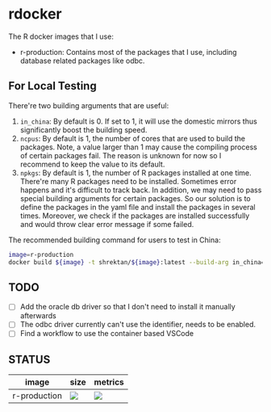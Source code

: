 # rdocker

The R docker images that I use:

- r-production: Contains most of the packages that I use, including database related packages like odbc.

## For Local Testing

There're two building arguments that are useful:

1. `in_china`: By default is 0. If set to 1, it will use the domestic mirrors thus significantly boost the building speed.
2. `ncpus`: By default is 1, the number of cores that are used to build the packages. Note, a value larger than 1 may cause the compiling process of certain packages fail. The reason is unknown for now so I recommend to keep the value to its default.
3. `npkgs`: By default is 1, the number of R packages installed at one time. There're many R packages need to be installed. Sometimes error happens and it's difficult to track back. In addition, we may need to pass special building arguments for certain packages. So our solution is to define the packages in the yaml file and install the packages in several times. Moreover, we check if the packages are installed successfully and would throw clear error message if some failed.

The recommended building command for users to test in China:

```bash
image=r-production
docker build ${image} -t shrektan/${image}:latest --build-arg in_china=1 --build-arg ncpus=1 --build-arg npkgs=5
```

## TODO

- [ ] Add the oracle db driver so that I don't need to install it manually afterwards
- [ ] The odbc driver currently can't use the identifier, needs to be enabled.
- [ ] Find a workflow to use the container based VSCode

## STATUS

image | size | metrics
----------|----------------|--------------
r-production | [![](https://images.microbadger.com/badges/image/shrektan/r-production.svg)](https://microbadger.com/images/shrektan/r-production "Get your own image badge on microbadger.com") | [![](https://images.microbadger.com/badges/version/shrektan/r-production.svg)](https://microbadger.com/images/shrektan/r-production "Get your own version badge on microbadger.com")
